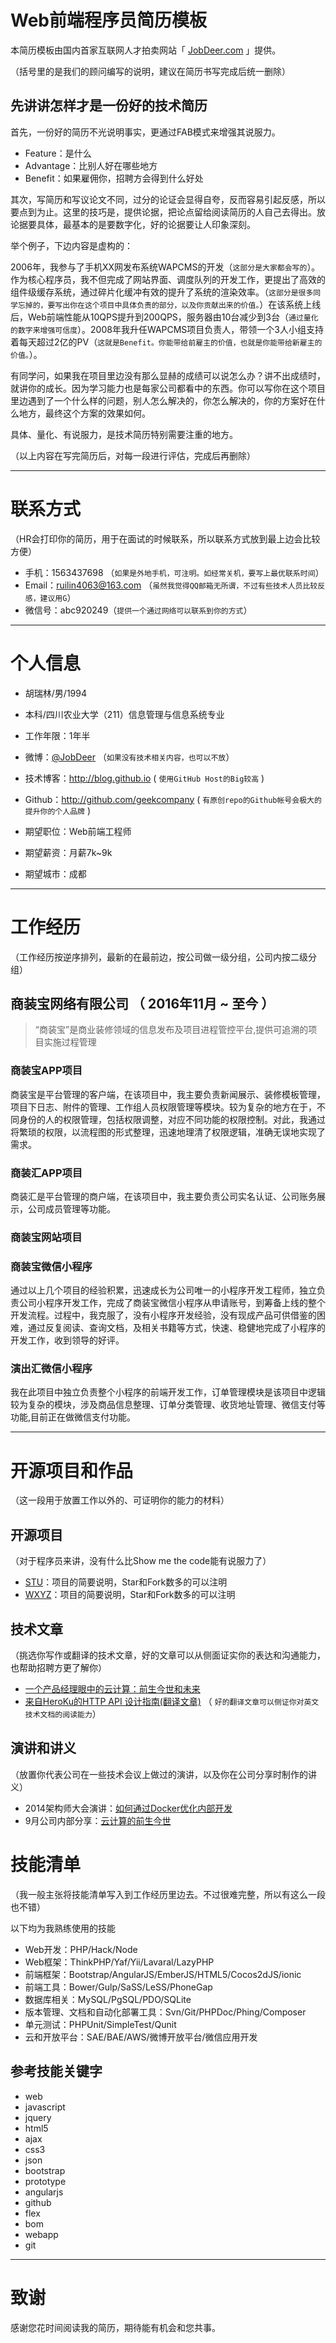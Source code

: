 # Web前端程序员简历模板

本简历模板由国内首家互联网人才拍卖网站「 [JobDeer.com](http://www.jobdeer.com) 」提供。

（括号里的是我们的顾问编写的说明，建议在简历书写完成后统一删除）

## 先讲讲怎样才是一份好的技术简历

首先，一份好的简历不光说明事实，更通过FAB模式来增强其说服力。

 - Feature：是什么
 - Advantage：比别人好在哪些地方
 - Benefit：如果雇佣你，招聘方会得到什么好处 

其次，写简历和写议论文不同，过分的论证会显得自夸，反而容易引起反感，所以要点到为止。这里的技巧是，提供论据，把论点留给阅读简历的人自己去得出。放论据要具体，最基本的是要数字化，好的论据要让人印象深刻。

举个例子，下边内容是虚构的：

2006年，我参与了手机XX网发布系统WAPCMS的开发（```这部分是大家都会写的```）。作为核心程序员，我不但完成了网站界面、调度队列的开发工作，更提出了高效的组件级缓存系统，通过碎片化缓冲有效的提升了系统的渲染效率。（```这部分是很多同学忘掉的，要写出你在这个项目中具体负责的部分，以及你贡献出来的价值。```）在该系统上线后，Web前端性能从10QPS提升到200QPS，服务器由10台减少到3台（``` 通过量化的数字来增强可信度 ```）。2008年我升任WAPCMS项目负责人，带领一个3人小组支持着每天超过2亿的PV（``` 这就是Benefit。你能带给前雇主的价值，也就是你能带给新雇主的价值。 ```）。

有同学问，如果我在项目里边没有那么显赫的成绩可以说怎么办？讲不出成绩时，就讲你的成长。因为学习能力也是每家公司都看中的东西。你可以写你在这个项目里边遇到了一个什么样的问题，别人怎么解决的，你怎么解决的，你的方案好在什么地方，最终这个方案的效果如何。

具体、量化、有说服力，是技术简历特别需要注重的地方。

（以上内容在写完简历后，对每一段进行评估，完成后再删除）

---


# 联系方式
（HR会打印你的简历，用于在面试的时候联系，所以联系方式放到最上边会比较方便）

- 手机：1563437698 （```如果是外地手机，可注明。如经常关机，要写上最优联系时间```）
- Email：ruilin4063@163.com （```虽然我觉得QQ邮箱无所谓，不过有些技术人员比较反感，建议用G```）
- 微信号：abc920249（```提供一个通过网络可以联系到你的方式```）

---

# 个人信息

 - 胡瑞林/男/1994 
 - 本科/四川农业大学（211）信息管理与信息系统专业 
 - 工作年限：1年半
 - 微博：[@JobDeer](http://weibo.com/jobdeer) （``` 如果没有技术相关内容，也可以不放 ```）
 - 技术博客：http://blog.github.io ( ``` 使用GitHub Host的Big较高 ```  )
 - Github：http://github.com/geekcompany ( ``` 有原创repo的Github帐号会极大的提升你的个人品牌 ```  )

 - 期望职位：Web前端工程师
 - 期望薪资：月薪7k~9k
 - 期望城市：成都

---

# 工作经历
（工作经历按逆序排列，最新的在最前边，按公司做一级分组，公司内按二级分组）

## 商装宝网络有限公司 （ 2016年11月 ~ 至今 ）

> “商装宝”是商业装修领域的信息发布及项目进程管控平台,提供可追溯的项目实施过程管理

### 商装宝APP项目 
商装宝是平台管理的客户端，在该项目中，我主要负责新闻展示、装修模板管理，项目下日志、附件的管理、工作组人员权限管理等模块。较为复杂的地方在于，不同身份的人的权限管理，包括权限调整，对应不同功能的权限控制。对此，我通过将繁琐的权限，以流程图的形式整理，迅速地理清了权限逻辑，准确无误地实现了需求。


### 商装汇APP项目 
商装汇是平台管理的商户端，在该项目中，我主要负责公司实名认证、公司账务展示，公司成员管理等功能。



### 商装宝网站项目



### 商装宝微信小程序
通过以上几个项目的经验积累，迅速成长为公司唯一的小程序开发工程师，独立负责公司小程序开发工作，完成了商装宝微信小程序从申请账号，到筹备上线的整个开发流程。过程中，我克服了，没有小程序开发经验，没有现成产品可供借鉴的困难，通过反复阅读、查询文档，及相关书籍等方式，快速、稳健地完成了小程序的开发工作，收到领导的好评。

### 演出汇微信小程序
我在此项目中独立负责整个小程序的前端开发工作，订单管理模块是该项目中逻辑较为复杂的模块，涉及商品信息整理、订单分类管理、收货地址管理、微信支付等功能,目前正在做微信支付功能。


---

# 开源项目和作品
（这一段用于放置工作以外的、可证明你的能力的材料）

## 开源项目
（对于程序员来讲，没有什么比Show me the code能有说服力了）

 - [STU](http://github.com/yourname/projectname)：项目的简要说明，Star和Fork数多的可以注明
 - [WXYZ](http://github.com/yourname/projectname)：项目的简要说明，Star和Fork数多的可以注明

## 技术文章
（挑选你写作或翻译的技术文章，好的文章可以从侧面证实你的表达和沟通能力，也帮助招聘方更了解你）

- [一个产品经理眼中的云计算：前生今世和未来](http://get.jobdeer.com/706.get)
- [来自HeroKu的HTTP API 设计指南(翻译文章)](http://get.jobdeer.com/343.get) （ ```好的翻译文章可以侧证你对英文技术文档的阅读能力```）

## 演讲和讲义
（放置你代表公司在一些技术会议上做过的演讲，以及你在公司分享时制作的讲义）

  - 2014架构师大会演讲：[如何通过Docker优化内部开发](http://jobdeer.com)
 - 9月公司内部分享：[云计算的前生今世](http://jobdeer.com)

# 技能清单
（我一般主张将技能清单写入到工作经历里边去。不过很难完整，所以有这么一段也不错）

以下均为我熟练使用的技能

- Web开发：PHP/Hack/Node
- Web框架：ThinkPHP/Yaf/Yii/Lavaral/LazyPHP
- 前端框架：Bootstrap/AngularJS/EmberJS/HTML5/Cocos2dJS/ionic
- 前端工具：Bower/Gulp/SaSS/LeSS/PhoneGap
- 数据库相关：MySQL/PgSQL/PDO/SQLite
- 版本管理、文档和自动化部署工具：Svn/Git/PHPDoc/Phing/Composer
- 单元测试：PHPUnit/SimpleTest/Qunit
- 云和开放平台：SAE/BAE/AWS/微博开放平台/微信应用开发

## 参考技能关键字

- web
- javascript
- jquery
- html5
- ajax
- css3
- json
- bootstrap
- prototype
- angularjs
- github
- flex
- bom
- webapp
- git

---

# 致谢
感谢您花时间阅读我的简历，期待能有机会和您共事。
